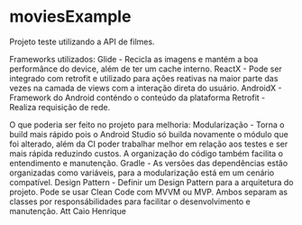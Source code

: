 # moviesExample

Projeto teste utilizando a API de filmes.

Frameworks utilizados:
Glide - Recicla as imagens e mantém a boa performânce do device, além de ter um cache interno.
ReactX - Pode ser integrado com retrofit e utilizado para ações reativas na maior parte das vezes na camada de views com a interação direta do usuário.
AndroidX - Framework do Android conténdo o conteúdo da plataforma
Retrofit - Realiza requisição de rede.


O que poderia ser feito no projeto para melhoria:
Modularização - Torna o build mais rápido pois o Android Studio só builda novamente o módulo que foi alterado, além da CI poder trabalhar melhor em relação aos testes e ser mais rápida reduzindo custos. A organização do código também facilita o entendimento e manutenção.
Gradle - As versões das dependências estão organizadas como variáveis, para a modularização está em um cenário compatível.
Design Pattern - Definir um Design Pattern para a arquitetura do projeto. Pode se usar Clean Code com MVVM ou MVP. Ambos separam as classes por responsábilidades para facilitar o desenvolvimento e manutenção.
Att Caio Henrique

